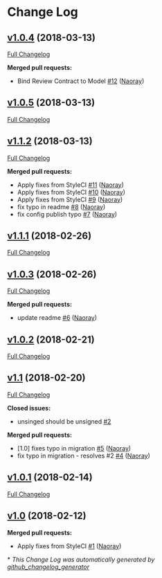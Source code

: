 # Change Log

## [v1.0.4](https://github.com/naoray/laravel-reviewable/tree/v1.0.4) (2018-03-13)
[Full Changelog](https://github.com/naoray/laravel-reviewable/compare/v1.0.5...v1.0.4)

**Merged pull requests:**

- Bind Review Contract to Model [\#12](https://github.com/Naoray/laravel-reviewable/pull/12) ([Naoray](https://github.com/Naoray))

## [v1.0.5](https://github.com/naoray/laravel-reviewable/tree/v1.0.5) (2018-03-13)
[Full Changelog](https://github.com/naoray/laravel-reviewable/compare/v1.1.2...v1.0.5)

## [v1.1.2](https://github.com/naoray/laravel-reviewable/tree/v1.1.2) (2018-03-13)
[Full Changelog](https://github.com/naoray/laravel-reviewable/compare/v1.1.1...v1.1.2)

**Merged pull requests:**

- Apply fixes from StyleCI [\#11](https://github.com/Naoray/laravel-reviewable/pull/11) ([Naoray](https://github.com/Naoray))
- Apply fixes from StyleCI [\#10](https://github.com/Naoray/laravel-reviewable/pull/10) ([Naoray](https://github.com/Naoray))
- Apply fixes from StyleCI [\#9](https://github.com/Naoray/laravel-reviewable/pull/9) ([Naoray](https://github.com/Naoray))
- fix typo in readme [\#8](https://github.com/Naoray/laravel-reviewable/pull/8) ([Naoray](https://github.com/Naoray))
- fix config publish typo [\#7](https://github.com/Naoray/laravel-reviewable/pull/7) ([Naoray](https://github.com/Naoray))

## [v1.1.1](https://github.com/naoray/laravel-reviewable/tree/v1.1.1) (2018-02-26)
[Full Changelog](https://github.com/naoray/laravel-reviewable/compare/v1.0.3...v1.1.1)

## [v1.0.3](https://github.com/naoray/laravel-reviewable/tree/v1.0.3) (2018-02-26)
[Full Changelog](https://github.com/naoray/laravel-reviewable/compare/v1.0.2...v1.0.3)

**Merged pull requests:**

- update readme [\#6](https://github.com/Naoray/laravel-reviewable/pull/6) ([Naoray](https://github.com/Naoray))

## [v1.0.2](https://github.com/naoray/laravel-reviewable/tree/v1.0.2) (2018-02-21)
[Full Changelog](https://github.com/naoray/laravel-reviewable/compare/v1.1...v1.0.2)

## [v1.1](https://github.com/naoray/laravel-reviewable/tree/v1.1) (2018-02-20)
[Full Changelog](https://github.com/naoray/laravel-reviewable/compare/v1.0.1...v1.1)

**Closed issues:**

- unsinged should be unsigned [\#2](https://github.com/Naoray/laravel-reviewable/issues/2)

**Merged pull requests:**

- \[1.0\] fixes typo in migration [\#5](https://github.com/Naoray/laravel-reviewable/pull/5) ([Naoray](https://github.com/Naoray))
- fix typo in migration - resolves \#2 [\#4](https://github.com/Naoray/laravel-reviewable/pull/4) ([Naoray](https://github.com/Naoray))

## [v1.0.1](https://github.com/naoray/laravel-reviewable/tree/v1.0.1) (2018-02-14)
[Full Changelog](https://github.com/naoray/laravel-reviewable/compare/v1.0...v1.0.1)

## [v1.0](https://github.com/naoray/laravel-reviewable/tree/v1.0) (2018-02-12)
**Merged pull requests:**

- Apply fixes from StyleCI [\#1](https://github.com/Naoray/laravel-reviewable/pull/1) ([Naoray](https://github.com/Naoray))



\* *This Change Log was automatically generated by [github_changelog_generator](https://github.com/skywinder/Github-Changelog-Generator)*